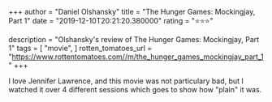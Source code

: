 +++
author = "Daniel Olshansky"
title = "The Hunger Games: Mockingjay, Part 1"
date = "2019-12-10T20:21:20.380000"
rating = "⭐⭐⭐"

description = "Olshansky's review of The Hunger Games: Mockingjay, Part 1"
tags = [
    "movie",
]
rotten_tomatoes_url = "https://www.rottentomatoes.com//m/the_hunger_games_mockingjay_part_1"
+++

I love Jennifer Lawrence, and this movie was not particulary bad, but I watched it over 4 different sessions which goes to show how "plain" it was.
